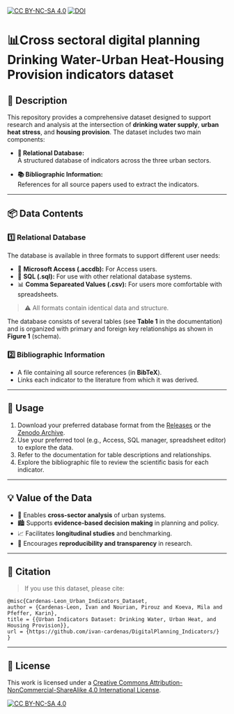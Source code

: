 [![CC BY-NC-SA 4.0][cc-by-nc-sa-shield]][cc-by-nc-sa] [![DOI](https://zenodo.org/badge/DOI/10.5281/zenodo.17464468.svg)](https://doi.org/10.5281/zenodo.17464468)


# 📊Cross sectoral digital planning Drinking Water-Urban Heat-Housing Provision indicators dataset

## 📝 Description

This repository provides a comprehensive dataset designed to support research and analysis at the intersection of **drinking water supply**, **urban heat stress**, and **housing provision**. The dataset includes two main components:

- **📂 Relational Database:**  
  A structured database of indicators across the three urban sectors.

- **📚 Bibliographic Information:**  
  References for all source papers used to extract the indicators.

---

## 📦 Data Contents

### 1️⃣ Relational Database

The database is available in three formats to support different user needs:

- 🏢 **Microsoft Access (.accdb):** For Access users.
- 🧩 **SQL (.sql):** For use with other relational database systems.
- 📊 **Comma Separeated Values (.csv):** For users more comfortable with spreadsheets.

> ⚠️ All formats contain identical data and structure.

The database consists of several tables (see **Table 1** in the documentation) and is organized with primary and foreign key relationships as shown in **Figure 1** (schema).

### 2️⃣ Bibliographic Information

- A file containing all source references (in **BibTeX**).
- Links each indicator to the literature from which it was derived.

---

## 🚀 Usage

1. Download your preferred database format from the [Releases](https://github.com/ivan-cardenas/DigitalPlanning_Indicators/releases/tag/v1.2) or the [Zenodo Archive](https://doi.org/10.5281/zenodo.17464468).
2. Use your preferred tool (e.g., Access, SQL manager, spreadsheet editor) to explore the data.
3. Refer to the documentation for table descriptions and relationships.
4. Explore the bibliographic file to review the scientific basis for each indicator.

---

## 💡 Value of the Data

- 🔄 Enables **cross-sector analysis** of urban systems.
- 🏙️ Supports **evidence-based decision making** in planning and policy.
- 📈 Facilitates **longitudinal studies** and benchmarking.
- 🔬 Encourages **reproducibility and transparency** in research.

---

## 📌 Citation

> If you use this dataset, please cite:
~~~
@misc{Cardenas-Leon_Urban_Indicators_Dataset,
author = {Cardenas-Leon, Ivan and Nourian, Pirouz and Koeva, Mila and Pfeffer, Karin},
title = {{Urban Indicators Dataset: Drinking Water, Urban Heat, and Housing Provision}},
url = {https://github.com/ivan-cardenas/DigitalPlanning_Indicators/}
}
~~~
---
## 📜 License

This work is licensed under a
[Creative Commons Attribution-NonCommercial-ShareAlike 4.0 International License][cc-by-nc-sa].

[![CC BY-NC-SA 4.0][cc-by-nc-sa-image]][cc-by-nc-sa]

[cc-by-nc-sa]: http://creativecommons.org/licenses/by-nc-sa/4.0/
[cc-by-nc-sa-image]: https://licensebuttons.net/l/by-nc-sa/4.0/88x31.png
[cc-by-nc-sa-shield]: https://img.shields.io/badge/License-CC%20BY--NC--SA%204.0-lightgrey.svg

